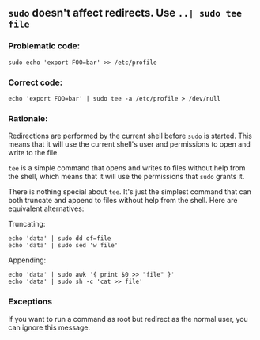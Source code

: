 ## `sudo` doesn't affect redirects. Use `..| sudo tee file`

### Problematic code:

```
sudo echo 'export FOO=bar' >> /etc/profile
```

### Correct code:

```
echo 'export FOO=bar' | sudo tee -a /etc/profile > /dev/null
```

### Rationale:

Redirections are performed by the current shell before `sudo` is started. This means that it will use the current shell's user and permissions to open and write to the file.

`tee` is a simple command that opens and writes to files without help from the shell, which means that it will use the permissions that `sudo` grants it.

There is nothing special about `tee`. It's just the simplest command that can both truncate and append to files without help from the shell. Here are equivalent alternatives:

Truncating:

```
echo 'data' | sudo dd of=file
echo 'data' | sudo sed 'w file'
```

Appending: 

```
echo 'data' | sudo awk '{ print $0 >> "file" }'
echo 'data' | sudo sh -c 'cat >> file'
```

### Exceptions

If you want to run a command as root but redirect as the normal user, you can ignore this message.
